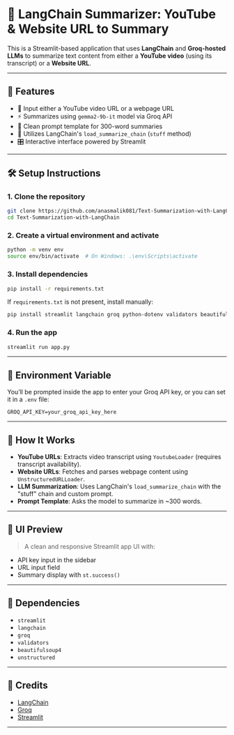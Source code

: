 # 🦜 LangChain Summarizer: YouTube & Website URL to Summary

This is a Streamlit-based application that uses **LangChain** and **Groq-hosted LLMs** to summarize text content from either a **YouTube video** (using its transcript) or a **Website URL**.

---

## 🚀 Features

- 🔗 Input either a YouTube video URL or a webpage URL
- ⚡ Summarizes using `gemma2-9b-it` model via Groq API
- 📄 Clean prompt template for 300-word summaries
- 🧠 Utilizes LangChain's `load_summarize_chain` (`stuff` method)
- 🎛️ Interactive interface powered by Streamlit

---

## 🛠️ Setup Instructions

### 1. Clone the repository

```bash
git clone https://github.com/anasmalik081/Text-Summarization-with-LangChain.git
cd Text-Summarization-with-LangChain
```

### 2. Create a virtual environment and activate

```bash
python -m venv env
source env/bin/activate  # On Windows: .\env\Scripts\activate
```

### 3. Install dependencies

```bash
pip install -r requirements.txt
```

If `requirements.txt` is not present, install manually:

```bash
pip install streamlit langchain groq python-dotenv validators beautifulsoup4 unstructured
```

### 4. Run the app

```bash
streamlit run app.py
```

---

## 🔐 Environment Variable

You’ll be prompted inside the app to enter your Groq API key, or you can set it in a `.env` file:

```env
GROQ_API_KEY=your_groq_api_key_here
```

---

## 🧪 How It Works

- **YouTube URLs**: Extracts video transcript using `YoutubeLoader` (requires transcript availability).
- **Website URLs**: Fetches and parses webpage content using `UnstructuredURLLoader`.
- **LLM Summarization**: Uses LangChain's `load_summarize_chain` with the "stuff" chain and custom prompt.
- **Prompt Template**: Asks the model to summarize in ~300 words.

---

## 📸 UI Preview

> A clean and responsive Streamlit app UI with:
- API key input in the sidebar
- URL input field
- Summary display with `st.success()`

---

## 🧠 Dependencies

- `streamlit`
- `langchain`
- `groq`
- `validators`
- `beautifulsoup4`
- `unstructured`

---

## 🙏 Credits

- [LangChain](https://github.com/langchain-ai/langchain)
- [Groq](https://console.groq.com/)
- [Streamlit](https://streamlit.io/)

---
